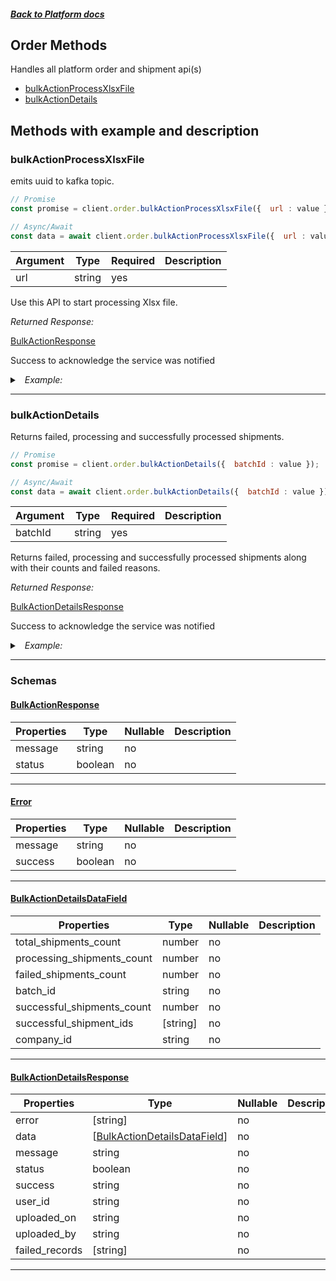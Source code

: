 



##### [Back to Platform docs](./README.md)

## Order Methods
Handles all platform order and shipment api(s)
* [bulkActionProcessXlsxFile](#bulkactionprocessxlsxfile)
* [bulkActionDetails](#bulkactiondetails)



## Methods with example and description


### bulkActionProcessXlsxFile
emits uuid to kafka topic.



```javascript
// Promise
const promise = client.order.bulkActionProcessXlsxFile({  url : value });

// Async/Await
const data = await client.order.bulkActionProcessXlsxFile({  url : value });
```





| Argument  |  Type  | Required | Description |
| --------- | -----  | -------- | ----------- | 
| url | string | yes |  |  



Use this API to start processing Xlsx file.

*Returned Response:*




[BulkActionResponse](#BulkActionResponse)

Success to acknowledge the service was notified




<details>
<summary><i>&nbsp; Example:</i></summary>

```json
{
  "status": true,
  "message": "Successful"
}
```
</details>









---


### bulkActionDetails
Returns failed, processing and successfully processed shipments.



```javascript
// Promise
const promise = client.order.bulkActionDetails({  batchId : value });

// Async/Await
const data = await client.order.bulkActionDetails({  batchId : value });
```





| Argument  |  Type  | Required | Description |
| --------- | -----  | -------- | ----------- | 
| batchId | string | yes |  |  



Returns failed, processing and successfully processed shipments along with their counts and failed reasons.

*Returned Response:*




[BulkActionDetailsResponse](#BulkActionDetailsResponse)

Success to acknowledge the service was notified




<details>
<summary><i>&nbsp; Example:</i></summary>

```json
{
  "success": true,
  "data": [
    {
      "batch_id": "d219af50-d37d-421b-b804-db2c51fa554a",
      "company_id": "1",
      "total_shipment_count": 1,
      "successful_shipment_ids": [],
      "successful_shipments_count": 0,
      "failed_shipments_count": 0,
      "processing_shipments_count": 1
    }
  ],
  "error": [],
  "message": "",
  "failed_records": [],
  "uploaded_by": "Neha Shetye",
  "user_id": "5f23c85bf4439a812561443a",
  "uploaded_on": "08 Nov 2022, 01:09 PM",
  "status": false
}
```
</details>









---



### Schemas

 
 
 #### [BulkActionResponse](#BulkActionResponse)

 | Properties | Type | Nullable | Description |
 | ---------- | ---- | -------- | ----------- |
 | message | string |  no  |  |
 | status | boolean |  no  |  |

---


 
 
 #### [Error](#Error)

 | Properties | Type | Nullable | Description |
 | ---------- | ---- | -------- | ----------- |
 | message | string |  no  |  |
 | success | boolean |  no  |  |

---


 
 
 #### [BulkActionDetailsDataField](#BulkActionDetailsDataField)

 | Properties | Type | Nullable | Description |
 | ---------- | ---- | -------- | ----------- |
 | total_shipments_count | number |  no  |  |
 | processing_shipments_count | number |  no  |  |
 | failed_shipments_count | number |  no  |  |
 | batch_id | string |  no  |  |
 | successful_shipments_count | number |  no  |  |
 | successful_shipment_ids | [string] |  no  |  |
 | company_id | string |  no  |  |

---


 
 
 #### [BulkActionDetailsResponse](#BulkActionDetailsResponse)

 | Properties | Type | Nullable | Description |
 | ---------- | ---- | -------- | ----------- |
 | error | [string] |  no  |  |
 | data | [[BulkActionDetailsDataField](#BulkActionDetailsDataField)] |  no  |  |
 | message | string |  no  |  |
 | status | boolean |  no  |  |
 | success | string |  no  |  |
 | user_id | string |  no  |  |
 | uploaded_on | string |  no  |  |
 | uploaded_by | string |  no  |  |
 | failed_records | [string] |  no  |  |

---




